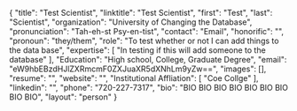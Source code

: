 {
  "title": "Test Scientist",
  "linktitle": "Test Scientist",
  "first": "Test",
  "last": "Scientist",
  "organization": "University of Changing the Database",
  "pronunciation": "Tah-eh-st Psy-en-tist",
  "contact": "Email",
  "honorific": "",
  "pronoun": "they/them",
  "role": "To test whether or not I can add things to the data base",
  "expertise": [
    "In testing if this will add someone to the database"
  ],
  "Education": "High school, College, Graduate Degree",
  "email": "eW9hbEBzdHJlZXRmcmF0ZXJuaXR5dXNhLm9yZw==",
  "images": [],
  "resume": "",
  "website": "",
  "Institutional Affliation": [
    "Coe Collge"
  ],
  "linkedin": "",
  "phone": "720-227-7317",
  "bio": "BIO BIO BIO BIO BIO BIO BIO BIO BIO",
  "layout": "person"
}